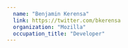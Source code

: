 ```yaml
---
  name: "Benjamin Kerensa"
  link: https://twitter.com/bkerensa
  organization: "Mozilla"
  occupation_title: "Developer"
---
```

